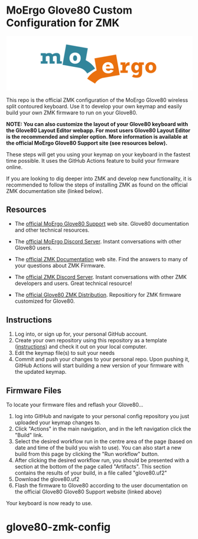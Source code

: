# MoErgo Glove80 Custom Configuration for ZMK

![MoErgo Logo](moergo_logo.png)

This repo is the official ZMK configuration of the MoErgo Glove80 wireless split contoured keyboard. Use it to develop your own keymap and easily build your own ZMK firmware to run on your Glove80.

**NOTE: You can also customize the layout of your Glove80 keyboard with the Glove80 Layout Editor webapp. For most users Glove80 Layout Editor is the recommended and simpler option. More information is available at the official MoErgo Glove80 Support site (see resources below).**

These steps will get you using your keymap on your keyboard in the fastest time possible. It uses the GitHub Actions feature to build your firmware online.

If you are looking to dig deeper into ZMK and develop new functionality, it is recommended to follow the steps of installing ZMK as found on the official ZMK documentation site (linked below).

## Resources
- The [official MoErgo Glove80 Support](https://moergo.com/glove80-support) web site. Glove80 documentation and other technical resources.
- The [official MoErgo Discord Server](https://moergo.com/discord). Instant conversations with other Glove80 users.

- The [official ZMK Documentation](https://zmk.dev/docs) web site. Find the answers to many of your questions about ZMK Firmware.
- The [official ZMK Discord Server](https://discord.gg/8cfMkQksSB). Instant conversations with other ZMK developers and users. Great technical resource!

- The [official Glove80 ZMK Distribution](https://github.com/moergo-sc/zmk). Repositiory for ZMK firmware customized for Glove80. 
 
## Instructions
1. Log into, or sign up for, your personal GitHub account.
2. Create your own repository using this repository as a template ([instructions](https://docs.github.com/en/repositories/creating-and-managing-repositories/creating-a-repository-from-a-template)) and check it out on your local computer.
3. Edit the keymap file(s) to suit your needs
4. Commit and push your changes to your personal repo. Upon pushing it, GitHub Actions will start building a new version of your firmware with the updated keymap.

## Firmware Files
To locate your firmware files and reflash your Glove80...
1. log into GitHub and navigate to your personal config repository you just uploaded your keymap changes to.
2. Click "Actions" in the main navigation, and in the left navigation click the "Build" link.
3. Select the desired workflow run in the centre area of the page (based on date and time of the build you wish to use). You can also start a new build from this page by clicking the "Run workflow" button.
4. After clicking the desired workflow run, you should be presented with a section at the bottom of the page called "Artifacts". This section contains the results of your build, in a file called "glove80.uf2"
5. Download the glove80.uf2
6. Flash the firmware to Glove80 according to the user documentation on the official Glove80 Glove80 Support website (linked above)

Your keyboard is now ready to use.
# glove80-zmk-config
